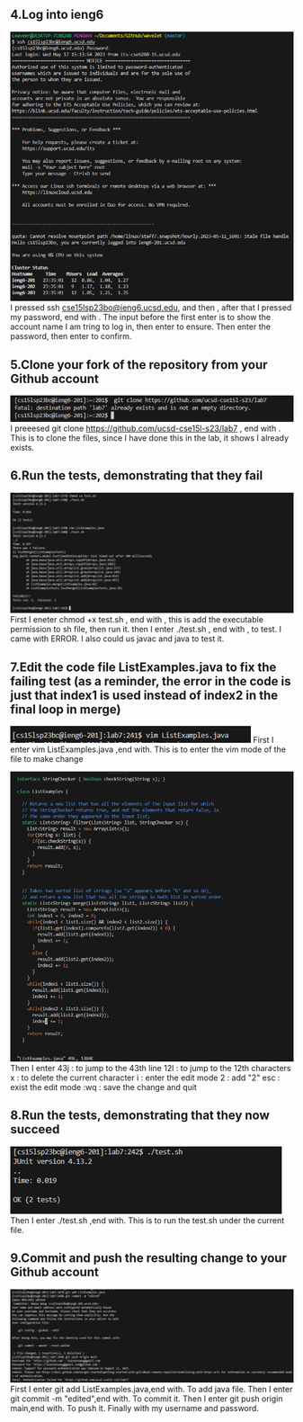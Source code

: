 ## 4.Log into ieng6
![Image](Report-4-1.png)
I pressed ssh cse15lsp23bo@ieng6.ucsd.edu, and then <enter>, after that I pressed my password, end with <enter>. The input before the first enter is to show the account name I am tring to log in, then enter to ensure. Then enter the password, then enter to confirm.

  
## 5.Clone your fork of the repository from your Github account
![Image](Report-4-2.png)
I preeesed git clone https://github.com/ucsd-cse15l-s23/lab7 , end with <enter>. This is to clone the files, since I have done this in the lab, it shows I already exists.
  
  
## 6.Run the tests, demonstrating that they fail
![Image](Report-4-4.png)
First I eneter chmod +x test.sh , end with<enter> , this is add the executable permission to sh file, then run it. then I enter ./test.sh , end with<enter> , to test. I came with ERROR. I also could us javac and java to test it.


## 7.Edit the code file ListExamples.java to fix the failing test (as a reminder, the error in the code is just that index1 is used instead of index2 in the final loop in merge)
![Image](Report-4-5.png)
First I enter vim ListExamples.java ,end with<enter>. This is to enter the vim mode of the file to make change
  

![Image](Report-4-6.png)
Then I enter 43j : to jump to the 43th line
12l : to jump to the 12th characters
x : to delete the current character
i : enter the edit mode
2 : add "2"
esc : exist the edit mode
:wq : save the change and quit

  
## 8.Run the tests, demonstrating that they now succeed
![Image](Report-4-7.png)
Then I enter ./test.sh ,end with<enter>. This is to run the test.sh under the current file.
  
## 9.Commit and push the resulting change to your Github account
![Image](Report-4-8.png)
First I enter git add ListExamples.java,end with<enter>. To add java file. Then I enter git commit -m "edited",end with<enter>. To commit it. Then I enter  git push origin main,end with<enter>. To push it. Finally with my username and password.
